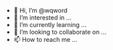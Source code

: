 - 👋 Hi, I’m @wqword
- 👀 I’m interested in ...
- 🌱 I’m currently learning ...
- 💞️ I’m looking to collaborate on ...
- 📫 How to reach me ...

<!---
wqword/wqword is a ✨ special ✨ repository because its `README.md` (this file) appears on your GitHub profile.
You can click the Preview link to take a look at your changes.
--->
